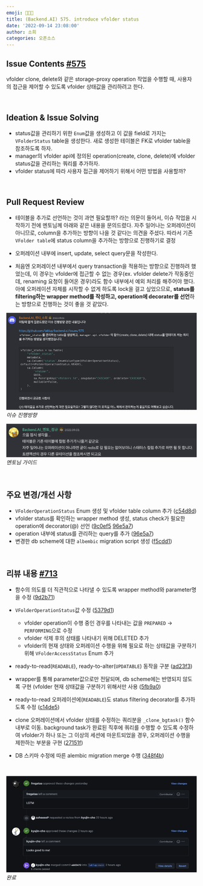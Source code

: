 ```yaml
---
emoji: 👩🏻‍💻
title: (Backend.AI) 575. introduce vfolder status
date: '2022-09-14 23:08:00'
author: 소희
categories: 오픈소스
---
```


## Issue Contents [#575](https://github.com/lablup/backend.ai/issues/575)
vfolder clone, delete와 같은 storage-proxy operation 작업을 수행할 때, 사용자의 접근을 제어할 수 있도록 vfolder 상태값을 관리하려고 한다.

<br>

## Ideation & Issue Solving
- status값을 관리하기 위한 `Enum`값을 생성하고 이 값을 field로 가지는 `VFolderStatus` table을 생성한다. 새로 생성한 테이블은 FK로 vfolder table을 참조하도록 하자.
- manager의 vfolder api에 정의된 operation(create, clone, delete)에 vfolder status값을 관리하는 쿼리를 추가하자. 
- vfolder status에 따라 사용자 접근을 제어하기 위해서 어떤 방법을 사용할까?

<br>

## Pull Request Review
- 테이블을 추가로 선언하는 것이 과연 필요할까? 라는 의문이 들어서, 이슈 작업을 시작하기 전에 멘토님께 아래와 같은 내용을 문의드렸다. 자주 일어나는 오퍼레이션이 아니므로, column을 추가하는 방향이 나을 것 같다는 의견을 주셨다. 따라서 기존 `VFolder table`에 status column을 추가하는 방향으로 진행하기로 결정

- 오퍼레이션 내부에 insert, update, select query문을 작성한다.

- 처음엔 오퍼레이션 내부에서 query transaction을 적용하는 방향으로 진행하려 했었는데, 이 경우는 vfolder에 접근할 수 없는 경우(ex. vfolder delete가 작동중인데, renaming 요청이 들어온 경우)라도 함수 내부에서 예외 처리를 해주어야 했다. 아예 오퍼레이션 자체를 시작할 수 없게 하도록 lock을 걸고 싶었으므로, <b>status를 filtering하는 wrapper method를 작성하고, operation에 decorater를 선언</b>하는 방향으로 진행하는 것이 좋을 것 같았다.


![os-vfolder-001.png](./os-vfolder-001.png)*이슈 진행방향*

![os-vfolder-002.png](./os-vfolder-002.png)*멘토님 가이드*

<br>

## 주요 변경/개선 사항
- `VFolderOperationStatus` Enum 생성 및 vfolder table column 추가 ([c54d8d](https://github.com/lablup/backend.ai/pull/713/commits/c54d8df53509be61483e9949e0f0c1d138783fb3))
- vfolder status를 확인하는 wrapper method 생성, status check가 필요한 operation에 decorator(@) 선언 ([9c0ef5](https://github.com/lablup/backend.ai/pull/713/commits/9c0ef5121635357d3beac21d56a406fd5e09d0a8) [96e5a7](https://github.com/lablup/backend.ai/pull/713/commits/96e5a7d346bc056b586c0d46124859fa88708b3f))
- operation 내부에 status를 관리하는 query를 추가 ([96e5a7](https://github.com/lablup/backend.ai/pull/713/commits/96e5a7d346bc056b586c0d46124859fa88708b3f))
- 변경한 db scheme에 대한 `albembic` migration script 생성 ([f5cdd1](https://github.com/lablup/backend.ai/pull/713/commits/f5cdd18b7f0507bba808eb062b437dec850b7598))

<br>

## 리뷰 내용 [#713](https://github.com/lablup/backend.ai/pull/713)

- 함수의 의도를 더 직관적으로 나타낼 수 있도록 wrapper method와 parameter명을 수정 ([9d2b71](https://github.com/lablup/backend.ai/pull/713/commits/9d2b714cb88e56bb9f2643f7b6ead8c034445896))

- `VFolderOperationStatus`값 수정 ([5379d1](https://github.com/lablup/backend.ai/pull/713/commits/5379d1e8038852209932cc7de1610a59714fb278))
    - vfolder operation이 수행 중인 경우를 나타내는 값을 `PREPARED` → `PERFORMING`으로 수정
    - vfolder 삭제 후의 상태를 나타내기 위해 DELETED 추가
    - vfolder의 현재 상태와 오퍼레이션 수행을 위해 필요로 하는 상태값을 구분하기 위해 `VFolderAccessStatus` Enum 추가
- ready-to-read(`READABLE`), ready-to-alter(`UPDATABLE`) 동작을 구분 ([ad23f3](https://github.com/lablup/backend.ai/pull/713/commits/ad23f376bfb5aa378196438c457522d92a46dee2))
- wrapper를 통해 parameter값으로만 전달되며, db scheme에는 반영되지 않도록 구현 (vfolder 현재 상태값을 구분하기 위해서만 사용 ([5fb9a0](https://github.com/lablup/backend.ai/pull/713/commits/5fb9a05368b811f333d64a3c3343af0ffbd65768))
- ready-to-read 오퍼레이션에(`READABLE`)도 status filtering decorator를 추가하도록 수정 ([c14de5](https://github.com/lablup/backend.ai/pull/713/commits/))
- clone 오퍼레이션에서 vfolder 상태를 수정하는 쿼리분을 `_clone_bgtask()` 함수 내부로 이동. background task가 완료된 직후에 쿼리를 수행할 수 있도록 수정하여 vfolder가 하나 또는 그 이상의 세션에 마운트되었을 경우, 오퍼레이션 수행을 제한하는 부분을 구현 ([27151f](https://github.com/lablup/backend.ai/pull/713/commits/27151f5988dd4f54d89744965b2b0db6177e95ba))
- DB 스키마 수정에 따른 alembic migration merge 수행 ([348f4b](https://github.com/lablup/backend.ai/pull/713/commits/348f4b65b3891d4d84a5ebcb28177d67245e4fc8))

<br>

![os-vfolder-003.png](./os-vfolder-003.png)*완료*


## 
``` toc 
```